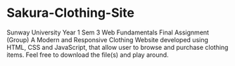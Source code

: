 # Sakura-Clothing-Site

Sunway University Year 1 Sem 3 Web Fundamentals Final Assignment (Group)
A Modern and Responsive Clothing Website developed using HTML, CSS and JavaScript, that allow user to browse and purchase clothing items. Feel free to download the file(s) and play around.
